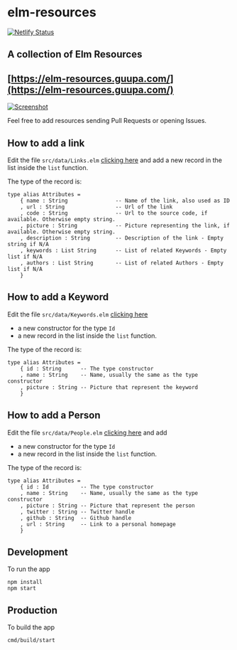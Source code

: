 # elm-resources

[![Netlify Status](https://api.netlify.com/api/v1/badges/aec6dcc8-3e63-47fb-8ec2-a675e0e9492e/deploy-status)](https://app.netlify.com/sites/elm-resources/deploys)

## A collection of Elm Resources

## [https://elm-resources.guupa.com/](https://elm-resources.guupa.com/)

[![Screenshot](https://elm-resources.guupa.com/img/elm-resources.png)](https://elm-resources.guupa.com/)



Feel free to add resources sending Pull Requests or opening Issues.

## How to add a link

Edit the file `src/data/Links.elm` [clicking here](https://github.com/lucamug/elm-resources/edit/master/src/Data/Links.elm) and add a new record in the list inside the `list` function.

The type of the record is:
```
type alias Attributes =
    { name : String               -- Name of the link, also used as ID
    , url : String                -- Url of the link
    , code : String               -- Url to the source code, if available. Otherwise empty string.
    , picture : String            -- Picture representing the link, if available. Otherwise empty string.
    , description : String        -- Description of the link - Empty string if N/A
    , keywords : List String      -- List of related Keywords - Empty list if N/A
    , authors : List String       -- List of related Authors - Empty list if N/A
    }
```

## How to add a Keyword

Edit the file `src/data/Keywords.elm` [clicking here](https://github.com/lucamug/elm-resources/edit/master/src/Data/Keywords.elm)

* a new constructor for the type `Id`
* a new record in the list inside the `list` function.

The type of the record is:
```
type alias Attributes =
    { id : String      -- The type constructor
    , name : String    -- Name, usually the same as the type constructor
    , picture : String -- Picture that represent the keyword
    }
```

## How to add a Person

Edit the file `src/data/People.elm` [clicking here](https://github.com/lucamug/elm-resources/edit/master/src/Data/People.elm) and add

* a new constructor for the type `Id`
* a new record in the list inside the `list` function.

The type of the record is:
```
type alias Attributes =
    { id : Id          -- The type constructor
    , name : String    -- Name, usually the same as the type constructor
    , picture : String -- Picture that represent the person
    , twitter : String -- Twitter handle
    , github : String  -- Github handle
    , url : String     -- Link to a personal homepage
    }
```

## Development

To run the app

```
npm install
npm start
```

## Production

To build the app

```
cmd/build/start
```
